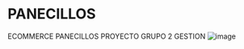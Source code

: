 # PANECILLOS
ECOMMERCE PANECILLOS PROYECTO GRUPO 2 GESTION
![image](https://user-images.githubusercontent.com/73073375/164606162-25c8690e-a32e-4082-965e-083d46c42e5d.png)
